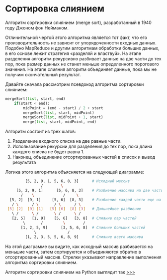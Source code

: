 # Сортировка слиянием

Алгоритм сортировки слиянием (merge sort), разработанный в 1940 году Джоном фон Нейманом.

Отличительной чертой этого алгоритма является тот факт, что его производительность не зависит от упорядоченности входных данных. 
Подобно MapReduce и другим алгоритмам обработки больших данных, в его основе лежит стратегия «разделяй и властвуй». 
На этапе разделения алгоритм рекурсивно разбивает данные на две части до тех пор, пока размер данных не станет меньше определенного порогового значения. 
На этапе слияния алгоритм объединяет данные, пока мы не получим окончательный результат.

Давайте сначала рассмотрим псевдокод алгоритма сортировки слиянием:

```python
mergeSort(list, start, end)
    if(start < end):
        midPoint = (end - start) / 2 + start
        mergeSort(list, start, midPoint)
        mergeSort(list, midPoint + 1, start)
        merge(list, start, midPoint, end)
```

Алгоритм состоит из трех шагов:
1. Разделение входного списка на две равные части.
2. Использование рекурсии для разделения до тех пор, пока длина каждого 
списка не будет равна 1.
3. Наконец, объединение отсортированных частей в список и вывод результата

Логика этого алгоритма объясняется на следующей диаграмме:
```bash
         [5, 2, 9, 1, 5, 6, 8, 3]      # Исходный массив
                /        \
     [5, 2, 9, 1]      [5, 6, 8, 3]    # Разбиение массива на две части
       /    \             /     \
  [5, 2]  [9, 1]     [5, 6]  [8, 3]    # Разбиение каждой части еще на две
   / \      / \       / \      / \
 [5] [2]  [9] [1]   [5] [6]  [8] [3]   # Дальнейшее разбиение
   \ /      \ /       \ /      \ /
   [2, 5]   [1, 9]    [5, 6]   [3, 8]  # Слияние пар частей     
        \       /         \        /
       [1, 2, 5, 9]      [3, 5, 6, 8]  # Слияние больших частей
             \              /
         [1, 2, 3, 5, 5, 6, 8, 9]      # Слияние всего массива
```

На этой диаграмме вы видите, как исходный массив разбивается на меньшие части, затем сортируются и объединяются обратно в отсортированный массив.
Стрелки указывают направление выполнения алгоритма сортировки слиянием.

Алгоритм сортировки слиянием на Python выглядит так [>>>](merge_sort.py)